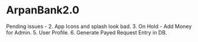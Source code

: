 # ArpanBank2.0

Pending issues - 
2. App Icons and splash look bad.
3. On Hold - Add Money for Admin.
5. User Profile.
6. Generate Payed Request Entry in DB.


